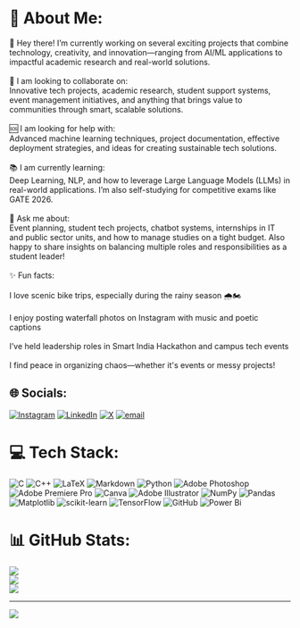 # 💫 About Me:
👋 Hey there! I’m currently working on several exciting projects that combine technology, creativity, and innovation—ranging from AI/ML applications to impactful academic research and real-world solutions.<br><br>🔗 I am looking to collaborate on:<br>Innovative tech projects, academic research, student support systems, event management initiatives, and anything that brings value to communities through smart, scalable solutions.<br><br>🆘 I am looking for help with:<br>Advanced machine learning techniques, project documentation, effective deployment strategies, and ideas for creating sustainable tech solutions.<br><br>📚 I am currently learning:<br>Deep Learning, NLP, and how to leverage Large Language Models (LLMs) in real-world applications. I’m also self-studying for competitive exams like GATE 2026.<br><br>💬 Ask me about:<br>Event planning, student tech projects, chatbot systems, internships in IT and public sector units, and how to manage studies on a tight budget. Also happy to share insights on balancing multiple roles and responsibilities as a student leader!<br><br>✨ Fun facts:<br><br>I love scenic bike trips, especially during the rainy season 🌧️🏍️<br><br>I enjoy posting waterfall photos on Instagram with music and poetic captions<br><br>I’ve held leadership roles in Smart India Hackathon and campus tech events<br><br>I find peace in organizing chaos—whether it's events or messy projects!


## 🌐 Socials:
[![Instagram](https://img.shields.io/badge/Instagram-%23E4405F.svg?logo=Instagram&logoColor=white)](https://instagram.com/c_haitanyasingh) [![LinkedIn](https://img.shields.io/badge/LinkedIn-%230077B5.svg?logo=linkedin&logoColor=white)](https://linkedin.com/in/chaitanyasingh-) [![X](https://img.shields.io/badge/X-black.svg?logo=X&logoColor=white)](https://x.com/C_haitanyaSingh) [![email](https://img.shields.io/badge/Email-D14836?logo=gmail&logoColor=white)](mailto:mr.chaitanyasingh@gmail.com) 

# 💻 Tech Stack:
![C](https://img.shields.io/badge/c-%2300599C.svg?style=for-the-badge&logo=c&logoColor=white) ![C++](https://img.shields.io/badge/c++-%2300599C.svg?style=for-the-badge&logo=c%2B%2B&logoColor=white) ![LaTeX](https://img.shields.io/badge/latex-%23008080.svg?style=for-the-badge&logo=latex&logoColor=white) ![Markdown](https://img.shields.io/badge/markdown-%23000000.svg?style=for-the-badge&logo=markdown&logoColor=white) ![Python](https://img.shields.io/badge/python-3670A0?style=for-the-badge&logo=python&logoColor=ffdd54) ![Adobe Photoshop](https://img.shields.io/badge/adobe%20photoshop-%2331A8FF.svg?style=for-the-badge&logo=adobe%20photoshop&logoColor=white) ![Adobe Premiere Pro](https://img.shields.io/badge/Adobe%20Premiere%20Pro-9999FF.svg?style=for-the-badge&logo=Adobe%20Premiere%20Pro&logoColor=white) ![Canva](https://img.shields.io/badge/Canva-%2300C4CC.svg?style=for-the-badge&logo=Canva&logoColor=white) ![Adobe Illustrator](https://img.shields.io/badge/adobe%20illustrator-%23FF9A00.svg?style=for-the-badge&logo=adobe%20illustrator&logoColor=white) ![NumPy](https://img.shields.io/badge/numpy-%23013243.svg?style=for-the-badge&logo=numpy&logoColor=white) ![Pandas](https://img.shields.io/badge/pandas-%23150458.svg?style=for-the-badge&logo=pandas&logoColor=white) ![Matplotlib](https://img.shields.io/badge/Matplotlib-%23ffffff.svg?style=for-the-badge&logo=Matplotlib&logoColor=black) ![scikit-learn](https://img.shields.io/badge/scikit--learn-%23F7931E.svg?style=for-the-badge&logo=scikit-learn&logoColor=white) ![TensorFlow](https://img.shields.io/badge/TensorFlow-%23FF6F00.svg?style=for-the-badge&logo=TensorFlow&logoColor=white) ![GitHub](https://img.shields.io/badge/github-%23121011.svg?style=for-the-badge&logo=github&logoColor=white) ![Power Bi](https://img.shields.io/badge/power_bi-F2C811?style=for-the-badge&logo=powerbi&logoColor=black)
# 📊 GitHub Stats:
![](https://github-readme-stats.vercel.app/api?username=C-haitanyasingh&theme=dark&hide_border=false&include_all_commits=true&count_private=true)<br/>
![](https://nirzak-streak-stats.vercel.app/?user=C-haitanyasingh&theme=dark&hide_border=false)<br/>
![](https://github-readme-stats.vercel.app/api/top-langs/?username=C-haitanyasingh&theme=dark&hide_border=false&include_all_commits=true&count_private=true&layout=compact)

---
[![](https://visitcount.itsvg.in/api?id=C-haitanyasingh&icon=0&color=0)](https://visitcount.itsvg.in)

<!-- Proudly created with GPRM ( https://gprm.itsvg.in ) -->
